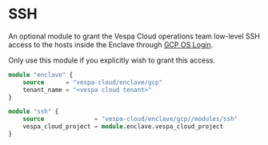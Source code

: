 # SSH

An optional module to grant the Vespa Cloud operations team low-level
SSH access to the hosts inside the Enclave through [GCP OS Login](https://cloud.google.com/compute/docs/oslogin).

Only use this module if you explicitly wish to grant this access.

```terraform
module "enclave" {
    source      = "vespa-cloud/enclave/gcp"
    tenant_name = "<vespa cloud tenant>"
}

module "ssh" {
    source              = "vespa-cloud/enclave/gcp//modules/ssh"
    vespa_cloud_project = module.enclave.vespa_cloud_project
}
```